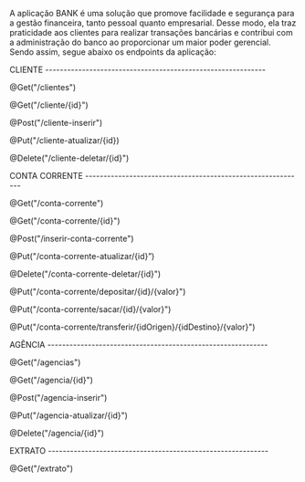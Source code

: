 A aplicação BANK é uma solução que promove facilidade e segurança para a gestão financeira, 
tanto pessoal quanto empresarial. Desse modo, ela traz praticidade aos clientes para realizar 
transações bancárias e contribui com a administração do banco ao proporcionar um maior poder gerencial.
Sendo assim, segue abaixo os endpoints da aplicação:

CLIENTE ------------------------------------------------------------

@Get("/clientes")

@Get("/cliente/{id}")

@Post("/cliente-inserir")

@Put("/cliente-atualizar/{id})

@Delete("/cliente-deletar/{id}")

CONTA CORRENTE ------------------------------------------------------------

@Get("/conta-corrente")

@Get("/conta-corrente/{id}")

@Post("/inserir-conta-corrente")

@Put("/conta-corrente-atualizar/{id}”)

@Delete("/conta-corrente-deletar/{id}")

@Put("/conta-corrente/depositar/{id}/{valor}")

@Put("/conta-corrente/sacar/{id}/{valor}")

@Put("/conta-corrente/transferir/{idOrigen}/{idDestino}/{valor}")



AGÊNCIA ------------------------------------------------------------

@Get("/agencias")

@Get("/agencia/{id}")

@Post("/agencia-inserir")

@Put("/agencia-atualizar/{id}")

@Delete("/agencia/{id}")

EXTRATO ------------------------------------------------------------

@Get("/extrato")

